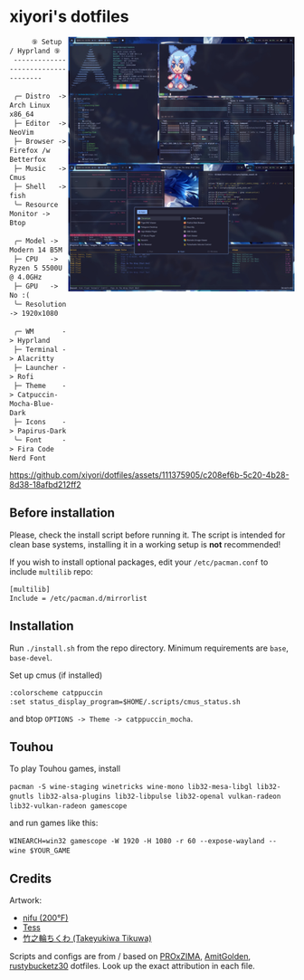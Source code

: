 # xiyori's dotfiles

[<img align="right" src="pic/rice.jpg" alt="Rice Preview" width="400px"/>](pic/)

```mint
⠀⠀   ⑨ Setup / Hyprland ⑨
 -----------------------------------

 ╭─ Distro  -> Arch Linux x86_64
 ├─ Editor  -> NeoVim
 ├─ Browser -> Firefox /w Betterfox
 ├─ Music   -> Cmus
 ├─ Shell   -> fish
 ╰─ Resource Monitor -> Btop

 ╭─ Model -> Modern 14 B5M
 ├─ CPU   -> Ryzen 5 5500U @ 4.0GHz
 ├─ GPU   -> No :(
 ╰─ Resolution -> 1920x1080

 ╭─ WM       -> Hyprland
 ├─ Terminal -> Alacritty
 ├─ Launcher -> Rofi
 ├─ Theme    -> Catpuccin-Mocha-Blue-Dark
 ├─ Icons    -> Papirus-Dark
 ╰─ Font     -> Fira Code Nerd Font

```

https://github.com/xiyori/dotfiles/assets/111375905/c208ef6b-5c20-4b28-8d38-18afbd212ff2

## Before installation

Please, check the install script before running it. The script is intended for clean base systems, installing it in a working setup is **not** recommended!

If you wish to install optional packages, edit your `/etc/pacman.conf` to include `multilib` repo:

```
[multilib]
Include = /etc/pacman.d/mirrorlist
```

## Installation

Run `./install.sh` from the repo directory. Minimum requirements are `base`, `base-devel`.

Set up cmus (if installed)

```
:colorscheme catppuccin
:set status_display_program=$HOME/.scripts/cmus_status.sh
```

and btop `OPTIONS -> Theme -> catppuccin_mocha`.

## Touhou

To play Touhou games, install

`pacman -S wine-staging winetricks wine-mono lib32-mesa-libgl lib32-gnutls lib32-alsa-plugins lib32-libpulse lib32-openal vulkan-radeon lib32-vulkan-radeon gamescope`

and run games like this:

`WINEARCH=win32 gamescope -W 1920 -H 1080 -r 60 --expose-wayland -- wine $YOUR_GAME`

## Credits

Artwork:

* [nifu (200°F)](https://www.pixiv.net/en/artworks/84795129)
* [Tess](https://www.pixiv.net/en/artworks/81827899)
* [竹之輪ちくわ (Takeyukiwa Tikuwa)](https://www.pixiv.net/en/artworks/76702197)

Scripts and configs are from / based on [PROxZIMA](https://github.com/PROxZIMA/.dotfiles), [AmitGolden](https://github.com/AmitGolden/dotfiles), [rustybucketz30](https://github.com/rustybucketz30/dotfiles) dotfiles. Look up the exact attribution in each file.

